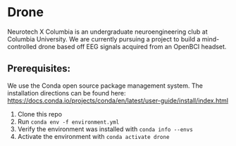 # Drone
Neurotech X Columbia is an undergraduate neuroengineering club at Columbia University. We are currently pursuing a project to build a mind-controlled drone based off EEG signals acquired from an OpenBCI headset.

## Prerequisites: 

We use the Conda open source package management system. The installation directions can be found here: https://docs.conda.io/projects/conda/en/latest/user-guide/install/index.html

1. Clone this repo
2. Run `conda env -f environment.yml`
3. Verify the environment was installed with `conda info --envs`
4. Activate the environment with `conda activate drone`
